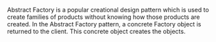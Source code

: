 Abstract Factory is a popular creational design pattern which is used to create families of products without knowing how those products are created. 
In the Abstract Factory pattern, a concrete Factory object is returned to the client. This concrete object creates the objects.
